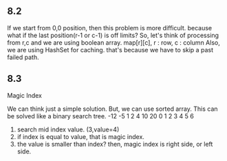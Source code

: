 ## 8.2
If we start from 0,0 position, then this problem is more difficult.
because what if the last position(r-1 or c-1) is off limits?
So, let's think of processing from r,c and we are using boolean array. map[r][c], r : row, c : column
Also, we are using HashSet for caching. that's because we have to skip a past failed path.

## 8.3
Magic Index

We can think just a simple solution. But, we can use sorted array.
This can be solved like a binary search tree.
-12 -5 1 2 4 10 20
  0  1 2 3 4  5  6

1. search mid index value. (3,value=4)
2. if index is equal to value, that is magic index.
3. the value is smaller than index? then, magic index is right side, or left side.